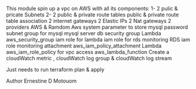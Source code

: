 This module spin up a vpc on AWS with all its components:
1- 2 pulic & pricate Subnets
2- 2 public & private route tables
public & private route table association
2 internet gateways
2 Elastic IPs
2 Nat gateways
2 providers AWS & Ramdom
Aws system parameter to store mysql password
subnet group for mysql
mysql server
db security group
Lambda aws_security_group
iam role for lambda
iam role for rds monitoring
RDS iam role monitoring attachment
aws_iam_policy_attachment
Lambda aws_iam_role_policy for vpc access
aws_lambda_function
Create a cloudWatch metric , cloudWatch log group & cloudWatch log stream


Just needs to run terraform plan  & apply

Author
Ernestine D Motouom